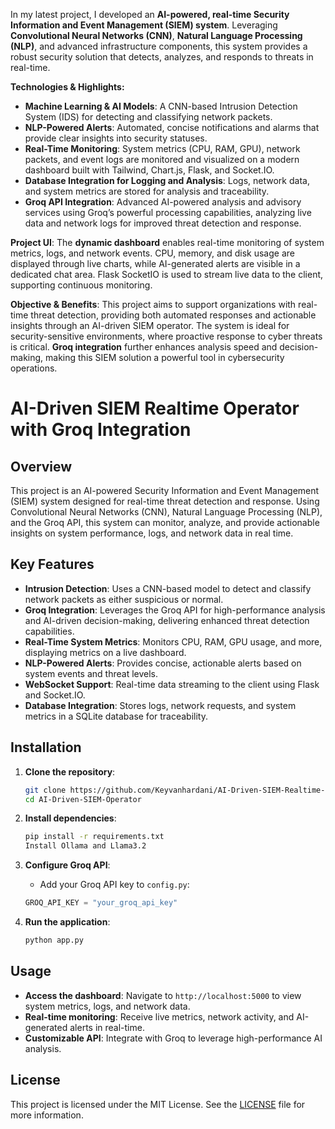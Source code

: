 In my latest project, I developed an **AI-powered, real-time Security Information and Event Management (SIEM) system**. Leveraging **Convolutional Neural Networks (CNN)**, **Natural Language Processing (NLP)**, and advanced infrastructure components, this system provides a robust security solution that detects, analyzes, and responds to threats in real-time.

**Technologies & Highlights:**
- **Machine Learning & AI Models**: A CNN-based Intrusion Detection System (IDS) for detecting and classifying network packets.
- **NLP-Powered Alerts**: Automated, concise notifications and alarms that provide clear insights into security statuses.
- **Real-Time Monitoring**: System metrics (CPU, RAM, GPU), network packets, and event logs are monitored and visualized on a modern dashboard built with Tailwind, Chart.js, Flask, and Socket.IO.
- **Database Integration for Logging and Analysis**: Logs, network data, and system metrics are stored for analysis and traceability.
- **Groq API Integration**: Advanced AI-powered analysis and advisory services using Groq’s powerful processing capabilities, analyzing live data and network logs for improved threat detection and response.

**Project UI**:
The **dynamic dashboard** enables real-time monitoring of system metrics, logs, and network events. CPU, memory, and disk usage are displayed through live charts, while AI-generated alerts are visible in a dedicated chat area. Flask SocketIO is used to stream live data to the client, supporting continuous monitoring.

**Objective & Benefits**:
This project aims to support organizations with real-time threat detection, providing both automated responses and actionable insights through an AI-driven SIEM operator. The system is ideal for security-sensitive environments, where proactive response to cyber threats is critical. **Groq integration** further enhances analysis speed and decision-making, making this SIEM solution a powerful tool in cybersecurity operations.


# AI-Driven SIEM Realtime Operator with Groq Integration

## Overview
This project is an AI-powered Security Information and Event Management (SIEM) system designed for real-time threat detection and response. Using Convolutional Neural Networks (CNN), Natural Language Processing (NLP), and the Groq API, this system can monitor, analyze, and provide actionable insights on system performance, logs, and network data in real time.

## Key Features
- **Intrusion Detection**: Uses a CNN-based model to detect and classify network packets as either suspicious or normal.
- **Groq Integration**: Leverages the Groq API for high-performance analysis and AI-driven decision-making, delivering enhanced threat detection capabilities.
- **Real-Time System Metrics**: Monitors CPU, RAM, GPU usage, and more, displaying metrics on a live dashboard.
- **NLP-Powered Alerts**: Provides concise, actionable alerts based on system events and threat levels.
- **WebSocket Support**: Real-time data streaming to the client using Flask and Socket.IO.
- **Database Integration**: Stores logs, network requests, and system metrics in a SQLite database for traceability.

## Installation

1. **Clone the repository**:
   ```bash
   git clone https://github.com/Keyvanhardani/AI-Driven-SIEM-Realtime-Operator-with-Groq-Integration.git
   cd AI-Driven-SIEM-Operator
   ```

2. **Install dependencies**:
   ```bash
   pip install -r requirements.txt
   Install Ollama and Llama3.2
   ```

3. **Configure Groq API**:
   - Add your Groq API key to `config.py`:
   ```python
   GROQ_API_KEY = "your_groq_api_key"
   ```

4. **Run the application**:
   ```bash
   python app.py
   ```

## Usage

- **Access the dashboard**: Navigate to `http://localhost:5000` to view system metrics, logs, and network data.
- **Real-time monitoring**: Receive live metrics, network activity, and AI-generated alerts in real-time.
- **Customizable API**: Integrate with Groq to leverage high-performance AI analysis.

## License
This project is licensed under the MIT License. See the [LICENSE](LICENSE) file for more information.
```
